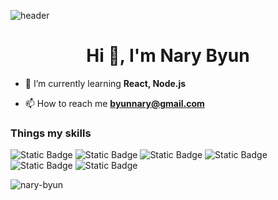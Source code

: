 
![header](https://capsule-render.vercel.app/api?color=auto)
<h1 align="center">Hi 👋, I'm Nary Byun</h1>

- 🌱 I’m currently learning **React, Node.js**

- 📫 How to reach me **byunnary@gmail.com**

<h3 align="left">Things my skills </h3>

<body>
  <div id-"wrap">

<img alt="Static Badge" src="https://img.shields.io/badge/HTML-orange">
<img alt="Static Badge" src="https://img.shields.io/badge/CSS-blue">
<img alt="Static Badge" src="https://img.shields.io/badge/java%20script-yellow">
<img alt="Static Badge" src="https://img.shields.io/badge/React-skyblue">
<img alt="Static Badge" src="https://img.shields.io/badge/figma-purple">
<img alt="Static Badge" src="https://img.shields.io/badge/Python-pink">

  </div>
</body>
<p><img align="center" src="https://github-readme-stats.vercel.app/api/top-langs?username=nary-byun&show_icons=true&locale=en&layout=compact" alt="nary-byun" /></p>



